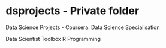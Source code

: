 # dsprojects - Private folder
Data Science Projects - Coursera: Data Science Specialisation

Data Scientist Toolbox
R Programming
